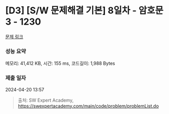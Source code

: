 # [D3] [S/W 문제해결 기본] 8일차 - 암호문3 - 1230 

[문제 링크](https://swexpertacademy.com/main/code/problem/problemDetail.do?contestProbId=AV14zIwqAHwCFAYD) 

### 성능 요약

메모리: 41,412 KB, 시간: 155 ms, 코드길이: 1,988 Bytes

### 제출 일자

2024-04-20 13:57



> 출처: SW Expert Academy, https://swexpertacademy.com/main/code/problem/problemList.do